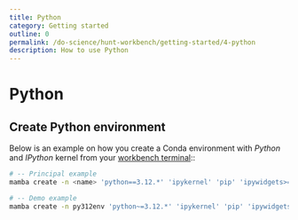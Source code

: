 ```yaml
---
title: Python
category: Getting started
outline: 0
permalink: /do-science/hunt-workbench/getting-started/4-python
description: How to use Python
---
```


# Python

<!-- 

- How to recreate py310 environment
- Which packages are preinstalled in py310 environment

 -->

## Create Python environment

Below is an example on how you create a Conda environment with _Python_ and _IPython_ kernel from your [workbench terminal](/do-science/hunt-workbench/faq#terminal)::

```bash
# -- Principal example 
mamba create -n <name> 'python==3.12.*' 'ipykernel' 'pip' 'ipywidgets>=8.0.2,<9.0.0'

# -- Demo example
mamba create -n py312env 'python~=3.12.*' 'ipykernel' 'pip' 'ipywidgets>=8.0.2,<9.0.0'
```
